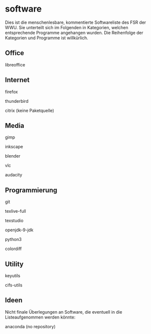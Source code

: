 # software
Dies ist die menschenlesbare, kommentierte Softwareliste des FSR der WWU. Sie unterteilt sich im Folgenden in Kategorien, welchen entsprechende Programme angehangen wurden. Die Reihenfolge der Kategorien und Programme ist willkürlich.

## Office
libreoffice

## Internet
firefox

thunderbird

citrix (keine Paketquelle)

## Media
gimp

inkscape

blender

vlc

audacity

## Programmierung
git

texlive-full

texstudio

openjdk-9-jdk

python3

colordiff

## Utility
keyutils

cifs-utils

## Ideen
Nicht finale Überlegungen an Software, die eventuell in die Listeaufgenommen werden könnte:

anaconda (no repository)
